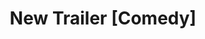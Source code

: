 ---
title: 'New Trailer [Comedy]'
redirect_to:
  - 'https://discuss.pencil2d.org/t/new-trailer-comedy/1342'
---